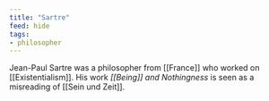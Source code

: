 ```yaml
---
title: "Sartre"
feed: hide
tags:
- philosopher
---
```


Jean-Paul Sartre was a philosopher from [[France]] who worked on [[Existentialism]]. His work _[[Being]] and Nothingness_ is seen as a misreading of [[Sein und Zeit]]. 